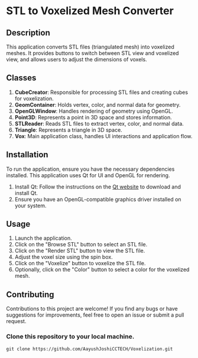 # STL to Voxelized Mesh Converter

## Description

This application converts STL files (triangulated mesh) into voxelized meshes. It provides buttons to switch between STL view and voxelized view, and allows users to adjust the dimensions of voxels.


## Classes

1. **CubeCreator**: Responsible for processing STL files and creating cubes for voxelization.
2. **GeomContainer**: Holds vertex, color, and normal data for geometry.
3. **OpenGLWindow**: Handles rendering of geometry using OpenGL.
4. **Point3D**: Represents a point in 3D space and stores information.
5. **STLReader**: Reads STL files to extract vertex, color, and normal data.
6. **Triangle**: Represents a triangle in 3D space.
7. **Vox**: Main application class, handles UI interactions and application flow.

## Installation

To run the application, ensure you have the necessary dependencies installed. This application uses Qt for UI and OpenGL for rendering.

1. Install Qt: Follow the instructions on the [Qt website](https://www.qt.io/download) to download and install Qt.
2. Ensure you have an OpenGL-compatible graphics driver installed on your system.

## Usage

1. Launch the application.
2. Click on the "Browse STL" button to select an STL file.
3. Click on the "Render STL" button to view the STL file.
4. Adjust the voxel size using the spin box.
5. Click on the "Voxelize" button to voxelize the STL file.
6. Optionally, click on the "Color" button to select a color for the voxelized mesh.

## Contributing

Contributions to this project are welcome! If you find any bugs or have suggestions for improvements, feel free to open an issue or submit a pull request.

### Clone this repository to your local machine.

```Clone
git clone https://github.com/AayushJoshiCCTECH/Voxelization.git
